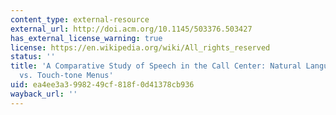 ```yaml
---
content_type: external-resource
external_url: http://doi.acm.org/10.1145/503376.503427
has_external_license_warning: true
license: https://en.wikipedia.org/wiki/All_rights_reserved
status: ''
title: 'A Comparative Study of Speech in the Call Center: Natural Language Call Routing
  vs. Touch-tone Menus'
uid: ea4ee3a3-9982-49cf-818f-0d41378cb936
wayback_url: ''
---
```

